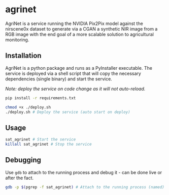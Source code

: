 # agrinet

AgriNet is a service running the NVIDIA Pix2Pix model against the nirscene0x dataset to generate via a CGAN a synthetic NIR image from a RGB image with the end goal of a more scalable solution to agricultural monitoring.

## Installation

AgriNet is a python package and runs as a PyInstaller executable. The service is deployed via a shell script that will copy the necessary dependencies (single binary) and start the service.

*Note: deploy the service on code change as it will not auto-reload.*

```bash
pip install -r requirements.txt

chmod +x ./deploy.sh
./deploy.sh # Deploy the service (auto start on deploy)
```

## Usage

```bash
sat_agrinet # Start the service
killall sat_agrinet # Stop the service
```

## Debugging

Use `gdb` to attach to the running process and debug it - can be done live or after the fact.

```bash
gdb -p $(pgrep -f sat_agrinet) # Attach to the running process (named)
```
